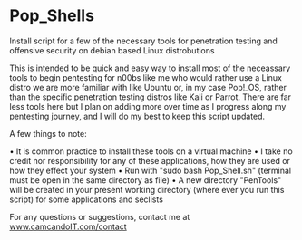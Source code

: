 # Pop_Shells
Install script for a few of the necessary tools for penetration testing and offensive security on debian based Linux distrobutions

This is intended to be quick and easy way to install most of the neceassary tools to begin pentesting for n00bs like me who would rather use a Linux distro we are more familiar with like Ubuntu or, in my case Pop!_OS, rather than the specific penetration testing distros like Kali or Parrot. There are far less tools here but I plan on adding more over time as I progress along my pentesting journey, and I will do my best to keep this script updated.

A few things to note:

• It is common practice to install these tools on a virtual machine
• I take no credit nor responsibility for any of these applications, how they are used or how they effect your system
• Run with "sudo bash Pop_Shell.sh" (terminal must be open in the same directory as file)
• A new directory "PenTools" will be created in your present working directory (where ever you run this script) for some applications and seclists

For any questions or suggestions, contact me at www.camcandoIT.com/contact
